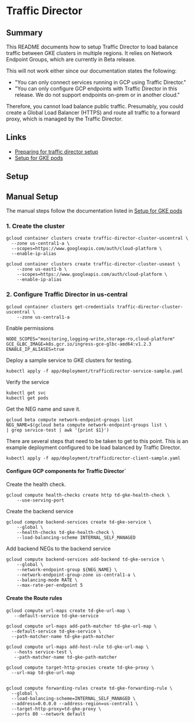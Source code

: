# Traffic Director

## Summary
This README documents how to setup Traffic Director to load balance traffic between GKE clusters in multiple regions.  It relies on Network Endpoint Groups, which are currently in Beta release.

This will not work either since our documentation states the following:
* "You can only connect services running in GCP using Traffic Director."
* "You can only configure GCP endpoints with Traffic Director in this release. We do not support endpoints on-prem or in another cloud."

Therefore, you cannot load balance public traffic.  Presumably, you could create a Global Load Balancer (HTTPS) and route all traffic to a forward proxy, which is managed by the Traffic Director.  

## Links
* [Preparing for traffic director setup](https://cloud.google.com/traffic-director/docs/setting-up-traffic-director)
* [Setup for GKE pods](https://cloud.google.com/traffic-director/docs/set-up-gke-pods)

## Setup

## Manual Setup
The manual steps follow the documentation listed in [Setup for GKE pods](https://cloud.google.com/traffic-director/docs/set-up-gke-pods)

### 1. Create the cluster

```
gcloud container clusters create traffic-director-cluster-uscentral \
  --zone us-central1-a \
  --scopes=https://www.googleapis.com/auth/cloud-platform \
  --enable-ip-alias

gcloud container clusters create traffic-director-cluster-useast \
    --zone us-east1-b \
    --scopes=https://www.googleapis.com/auth/cloud-platform \
    --enable-ip-alias
```

### 2. Configure Traffic Director in us-central

```
gcloud container clusters get-credentials traffic-director-cluster-uscentral \
    --zone us-central1-a
```

Enable permissions
```
NODE_SCOPES="monitoring,logging-write,storage-ro,cloud-platform"
GCE_GLBC_IMAGE=k8s.gcr.io/ingress-gce-glbc-amd64:v1.2.3
ENABLE_IP_ALIASES=true
```

Deploy a sample service to GKE clusters for testing.
```
kubectl apply -f app/deployment/trafficdirector-service-sample.yaml
```

Verify the service
```
kubectl get svc
kubectl get pods
```


Get the NEG name and save it.
```
gcloud beta compute network-endpoint-groups list
NEG_NAME=$(gcloud beta compute network-endpoint-groups list \
| grep service-test | awk '{print $1}')
```

There are several steps that need to be taken to get to this point.  This is an example deployment configured to be load balanced by Traffic Director.
```
kubectl apply -f app/deployment/trafficdirector-client-sample.yaml
```

#### Configure GCP components for Traffic Director`
Create the health check.
```
gcloud compute health-checks create http td-gke-health-check \
    --use-serving-port
```

Create the backend service
```
gcloud compute backend-services create td-gke-service \
    --global \
    --health-checks td-gke-health-check \
    --load-balancing-scheme INTERNAL_SELF_MANAGED
```

Add backend NEGs to the backend service
```
gcloud compute backend-services add-backend td-gke-service \
    --global \
    --network-endpoint-group ${NEG_NAME} \
    --network-endpoint-group-zone us-central1-a \
    --balancing-mode RATE \
    --max-rate-per-endpoint 5
```

#### Create the Route rules
```
gcloud compute url-maps create td-gke-url-map \
   --default-service td-gke-service

gcloud compute url-maps add-path-matcher td-gke-url-map \
  --default-service td-gke-service \
  --path-matcher-name td-gke-path-matcher

gcloud compute url-maps add-host-rule td-gke-url-map \
   --hosts service-test \
   --path-matcher-name td-gke-path-matcher

gcloud compute target-http-proxies create td-gke-proxy \
  --url-map td-gke-url-map


gcloud compute forwarding-rules create td-gke-forwarding-rule \
  --global \
  --load-balancing-scheme=INTERNAL_SELF_MANAGED \
  --address=0.0.0.0 --address-region=us-central1 \
  --target-http-proxy=td-gke-proxy \
  --ports 80 --network default
```
